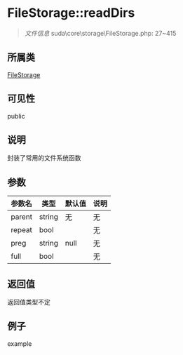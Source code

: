 # FileStorage::readDirs

> *文件信息* suda\core\storage\FileStorage.php: 27~415
## 所属类 

[FileStorage](../FileStorage.md)

## 可见性

  public  
## 说明

封装了常用的文件系统函数

## 参数

 
| 参数名 | 类型 | 默认值 | 说明 |
|--------|-----|-------|-------|
 | parent |  string | 无 | 无 |
 | repeat |  bool |  | 无 |
 | preg |  string | null | 无 |
 | full |  bool |  | 无 |
## 返回值
返回值类型不定
## 例子

example